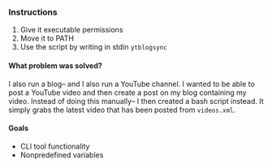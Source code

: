 ### Instructions
1. Give it executable permissions 
2. Move it to PATH 
3. Use the script by writing in stdin `ytblogsync`

#### What problem was solved?
I also run a blog– and I also run a YouTube channel. I wanted to be able to post a YouTube video and then create a post on my blog containing my video.
Instead of doing this manually– I then created a bash script instead. It simply grabs the latest video that has been posted from `videos.xml`.

#### Goals
* CLI tool functionality 
* Nonpredefined variables
